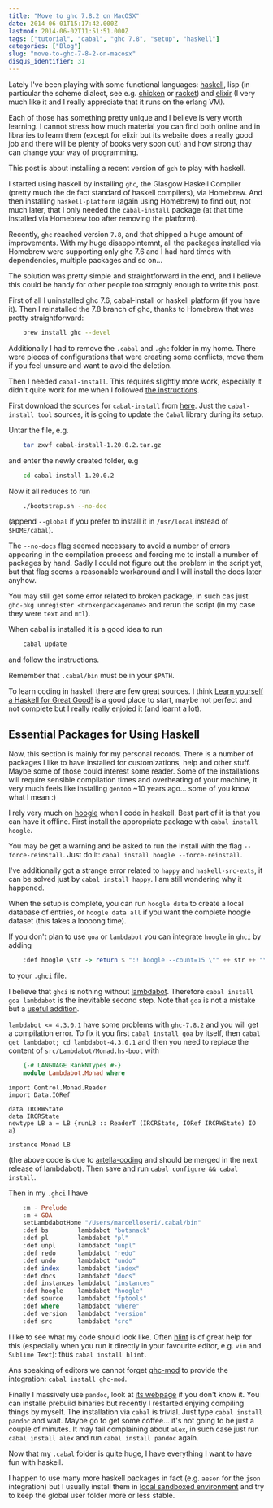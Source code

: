 ```yaml
---
title: "Move to ghc 7.8.2 on MacOSX"
date: 2014-06-01T15:17:42.000Z
lastmod: 2014-06-02T11:51:51.000Z
tags: ["tutorial", "cabal", "ghc 7.8", "setup", "haskell"]
categories: ["Blog"]
slug: "move-to-ghc-7-8-2-on-macosx"
disqus_identifier: 31
---
```


Lately I've been playing with some functional languages: [haskell](https://www.haskell.org/), lisp (in particular the scheme dialect, see e.g. [chicken](https://www.call-cc.org) or [racket](https://racket-lang.org)) and [elixir](https://elixir-lang.org) (I very much like it and I really appreciate that it runs on the erlang VM).

Each of those has something pretty unique and I believe is very worth learning. I cannot stress how much material you can find both online and in libraries to learn them (except for elixir but its website does a really good job and there will be plenty of books very soon out) and how strong thay can change your way of programming. 

This post is about installing a recent version of `gch` to play with haskell. 

I started using haskell by installing `ghc`, the Glasgow Haskell Compiler (pretty much the de fact standard of haskell compilers), via Homebrew. And then installing `haskell-platform` (again using Homebrew) to find out, not much later, that I only needed the `cabal-install` package (at that time installed via Homebrew too after removing the platform).

Recently, `ghc` reached version `7.8`, and that shipped a huge amount of improvements. With my huge disappointemnt, all the packages installed via Homebrew were supporting only ghc 7.6 and I had hard times with dependencies, multiple packages and so on...

The solution was pretty simple and straightforward in the end, and I believe this could be handy for other people too strognly enough to write this post.

First of all I uninstalled ghc 7.6, cabal-install or haskell platform (if you have it). Then I reinstalled the 7.8 branch of ghc, thanks to Homebrew that was pretty straightforward:

```sh
    brew install ghc --devel
```
Additionally I had to remove the `.cabal` and `.ghc` folder in my home. There were pieces of configurations that were creating some conflicts, move them if you feel unsure and want to avoid the deletion. 

Then I needed `cabal-install`. This requires slightly more work, especially it didn't quite work for me when I followed [the instructions](https://www.haskell.org/haskellwiki/Cabal-Install).

First download the sources for `cabal-install` from [here](https://www.haskell.org/cabal/download.html). Just the `cabal-install tool` sources, it is going to update the `Cabal` library during its setup.

Untar the file, e.g.

```sh
    tar zxvf cabal-install-1.20.0.2.tar.gz
```
and enter the newly created folder, e.g

```sh
    cd cabal-install-1.20.0.2
```
Now it all reduces to run

```sh
    ./bootstrap.sh --no-doc
```
(append `--global` if you prefer to install it in `/usr/local` instead of `$HOME/cabal`).

The `--no-docs` flag seemed necessary to avoid a number of errors appearing in the compilation process and forcing me to install a number of packages by hand. Sadly I could not figure out the problem in the script yet, but that flag seems a reasonable workaround and I will install the docs later anyhow.

You may still get some error related to broken package, in such cas just `ghc-pkg unregister <brokenpackagename>` and rerun the script (in my case they were `text` and `mtl`).

When cabal is installed it is a good idea to run

```sh
    cabal update
```
and follow the instructions.

Remember that `.cabal/bin` must be in your `$PATH`.

To learn coding in haskell there are few great sources. I think [Learn yourself a Haskell for Great Good!](https://learnyouahaskell.com) is a good place to start, maybe not perfect and not complete but I really really enjoied it (and learnt a lot).

## Essential Packages for Using Haskell

Now, this section is mainly for my personal records. There is a number of packages I like to have installed for customizations, help and other stuff. Maybe some of those could interest some reader. Some of the installations will require sensible compilation times and overheating of your machine, it very much feels like installing `gentoo` ~10 years ago... some of you know what I mean :)

I rely very much on [hoogle](https://www.haskell.org/hoogle/) when I code in haskell. Best part of it is that you can have it offline. First install the appropriate package with `cabal install hoogle`. 

You may be get a warning and be asked to run the install with the flag `--force-reinstall`. Just do it: `cabal install hoogle --force-reinstall`.

I've additionally got a strange error related to `happy` and `haskell-src-exts`, it can be solved just by `cabal install happy`. I am still wondering why it happened.

When the setup is complete, you can run `hoogle data` to create a local database of entries, or `hoogle data all` if you want the complete hoogle dataset (this takes a loooong time).

If you don't plan to use `goa` or `lambdabot` you can integrate `hoogle` in `ghci` by adding 

```haskell
    :def hoogle \str -> return $ ":! hoogle --count=15 \"" ++ str ++ "\""
```
to your `.ghci` file.

I believe that `ghci` is nothing without [lambdabot](https://www.haskell.org/haskellwiki/Lambdabot). Therefore `cabal install goa lambdabot` is the inevitable second step. Note that `goa` is not a mistake but a [useful addition](https://hackage.haskell.org/package/goa).

`lambdabot <= 4.3.0.1` have some problems with `ghc-7.8.2` and you will get a compilation error. To fix it you first `cabal install goa` by itself, then `cabal get lambdabot; cd lambdabot-4.3.0.1` and then you need to replace the content of `src/Lambdabot/Monad.hs-boot` with

```haskell
    {-# LANGUAGE RankNTypes #-}
    module Lambdabot.Monad where
```
    import Control.Monad.Reader
    import Data.IORef

    data IRCRWState
    data IRCRState
    newtype LB a = LB {runLB :: ReaderT (IRCRState, IORef IRCRWState) IO a} 

    instance Monad LB

(the above code is due to [artella-coding](https://github.com/mokus0/lambdabot/pull/79) and should be merged in the next release of lambdabot). 
Then save and run `cabal configure && cabal install`.

Then in my `.ghci` I have

```haskell
    :m - Prelude
    :m + GOA
    setLambdabotHome "/Users/marcelloseri/.cabal/bin"
    :def bs        lambdabot "botsnack"
    :def pl        lambdabot "pl"
    :def unpl      lambdabot "unpl"
    :def redo      lambdabot "redo"
    :def undo      lambdabot "undo"
    :def index     lambdabot "index"
    :def docs      lambdabot "docs"
    :def instances lambdabot "instances"
    :def hoogle    lambdabot "hoogle"
    :def source    lambdabot "fptools"
    :def where     lambdabot "where"
    :def version   lambdabot "version"
    :def src       lambdabot "src"
```
I like to see what my code should look like. Often [hlint](https://community.haskell.org/~ndm/hlint/) is of great help for this (especially when you run it directly in your favourite editor, e.g. `vim` and `Sublime Text`): thus `cabal install hlint`.

Ans speaking of editors we cannot forget [ghc-mod](https://www.mew.org/~kazu/proj/ghc-mod/en/ghc-mod.html) to provide the integration: `cabal install ghc-mod`.

Finally I massively use `pandoc`, look at [its webpage](https://johnmacfarlane.net/pandoc/) if you don't know it. You can installe prebuild binaries but recently I restarted enjying compiling things by myself. The installation via `cabal` is trivial. Just type `cabal install pandoc` and wait. Maybe go to get some coffee... it's not going to be just a couple of minutes. It may fail complaining about `alex`, in such case just run `cabal install alex` and run `cabal install pandoc` again.

Now that my `.cabal` folder is quite huge, I have everything I want to have fun with haskell.

I happen to use many more haskell packages in fact (e.g. `aeson` for the `json` integration) but I usually install them in [local sandboxed environment](https://www.haskell.org/cabal/users-guide/installing-packages.html#developing-with-sandboxes) and try to keep the global user folder more or less stable.